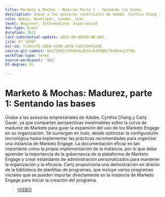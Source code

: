 ```yaml
---
title: Marketo & Mochas - Madurez Parte 1 - Sentando las bases
description: Únase a los asesores comerciales de Adobe, Cynthia Chang y Carly Gaver, para explorar la curva de madurez de Marketo, que ofrecen perspectivas sobre la optimización de las configuraciones tecnológicas, la implementación de las prácticas recomendadas y el mantenimiento de una documentación y un control de plataformas eficaces, con una demostración en directo de la biblioteca de plantillas de programas.
role: Admin, Developer, Leader, User
level: Beginner, Intermediate, Experienced
doc-type: Event
duration: 3512
last-substantial-update: 2024-08-06T00:00:00Z
jira: KT-15907
exl-id: fc39cc75-a8b9-4398-a059-7a5fe947e296
source-git-commit: 8da73b657295864a3bf6c64598b2fbd664a2379d
workflow-type: tm+mt
source-wordcount: '163'
ht-degree: 0%

---
```


# Marketo &amp; Mochas: Madurez, parte 1: Sentando las bases

Únase a las asesoras empresariales de Adobe, Cynthia Chang y Carly Gaver, ya que comparten perspectivas inestimables sobre la curva de madurez de Marketo para guiar la expansión del uso de los Marketo Engage en su organización. Se sumergen en todo, desde optimizar la configuración tecnológica hasta implementar las prácticas recomendadas para organizar una instancia de Marketo Engage. La documentación eficaz es tan importante como la propia implementación de la instancia, por lo que debe aprender la importancia de la gobernanza de la plataforma de Marketo Engage y crear estándares de administración personalizados para mantener la organización y la eficacia. Carly proporciona una demostración en directo de la biblioteca de plantillas de programas, que incluye varios programas iniciales que se pueden importar directamente en la instancia de Marketo Engage para iniciar la creación del programa.

>[!VIDEO](https://video.tv.adobe.com/v/3432499/?learn=on)

